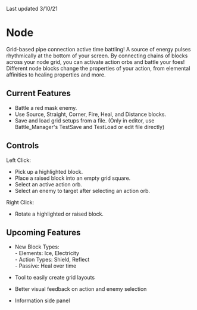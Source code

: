 Last updated 3/10/21
# Node

Grid-based pipe connection active time battling! A source of energy pulses rhythmically at the bottom of your screen. By connecting chains of blocks across your node grid, you can activate action orbs and battle your foes! Different node blocks change the properties of your action, from elemental affinities to healing properties and more.

## Current Features
- Battle a red mask enemy.
- Use Source, Straight, Corner, Fire, Heal, and Distance blocks.
- Save and load grid setups from a file. (Only in editor, use Battle_Manager's TestSave and TestLoad or edit file directly)

## Controls

Left Click:
- Pick up a highlighted block.  
- Place a raised block into an empty grid square. 
- Select an active action orb. 
- Select an enemy to target after selecting an action orb.

Right Click:
- Rotate a highlighted or raised block.

## Upcoming Features
- New Block Types:  
      - Elements: Ice, Electricity  
      - Action Types: Shield, Reflect  
      - Passive: Heal over time

- Tool to easily create grid layouts
- Better visual feedback on action and enemy selection
- Information side panel
